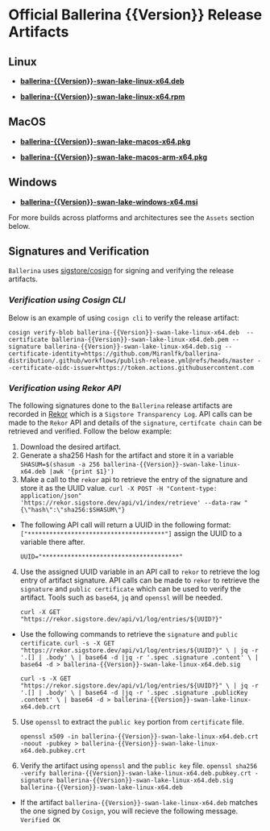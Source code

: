 # Official Ballerina {{Version}} Release Artifacts


## Linux

- **[ballerina-{{Version}}-swan-lake-linux-x64.deb](https://github.com/Miranlfk/ballerina-distribution/releases/download/v{{Version}}/ballerina-{{Version}}-swan-lake-linux-x64.deb)**

- **[ballerina-{{Version}}-swan-lake-linux-x64.rpm](https://github.com/Miranlfk/ballerina-distribution/releases/download/v{{Version}}/ballerina-{{Version}}-swan-lake-linux-x64.rpm)**


## MacOS

- **[ballerina-{{Version}}-swan-lake-macos-x64.pkg](https://github.com/Miranlfk/ballerina-distribution/releases/download/v{{Version}}/ballerina-{{Version}}-swan-lake-macos-x64.pkg)**

- **[ballerina-{{Version}}-swan-lake-macos-arm-x64.pkg](https://github.com/Miranlfk/ballerina-distribution/releases/download/v{{Version}}/ballerina-{{Version}}-swan-lake-macos-arm-x64.pkg)**


## Windows

- **[ballerina-{{Version}}-swan-lake-windows-x64.msi](https://github.com/Miranlfk/ballerina-distribution/releases/download/v{{Version}}/ballerina-{{Version}}-swan-lake-windows-x64.msi)**


For more builds across platforms and architectures see the `Assets` section below.


## Signatures and Verification

`Ballerina` uses [sigstore/cosign](https://github.com/sigstore/cosign) for signing and verifying the release artifacts.

### **_Verification using Cosign CLI_**

Below is an example of using `cosign cli` to verify the release artifact:

```
cosign verify-blob ballerina-{{Version}}-swan-lake-linux-x64.deb  --certificate ballerina-{{Version}}-swan-lake-linux-x64.deb.pem --signature ballerina-{{Version}}-swan-lake-linux-x64.deb.sig --certificate-identity=https://github.com/Miranlfk/ballerina-distribution/.github/workflows/publish-release.yml@refs/heads/master --certificate-oidc-issuer=https://token.actions.githubusercontent.com
```

### **_Verification using Rekor API_**

The following signatures done to the `Ballerina` release artifacts are recorded in [Rekor](https://github.com/sigstore/rekor) which is a `Sigstore Transparency Log`. API calls can be made to the `Rekor` API and details of the `signature`, `certifcate chain` can be retrieved and verified. Follow the below example:

1. Download the desired artifact.
2. Generate a sha256 Hash for the artifact and store it in a variable
`SHASUM=$(shasum -a 256 ballerina-{{Version}}-swan-lake-linux-x64.deb |awk '{print $1}')` 
3. Make a call to the `rekor` api to retrieve the entry of the signature and store it as the UUID value.
 `curl -X POST -H "Content-type: application/json" 'https://rekor.sigstore.dev/api/v1/index/retrieve' --data-raw "{\"hash\":\"sha256:$SHASUM\"}`
    
 - The following API call will return a UUID in the following format: `["**************************************"]` assign the UUID to a variable there after.

    `UUID="**************************************"`
4. Use the assigned UUID variable in an API call to `rekor` to retrieve the log entry of artifact signature. API calls can be made to `rekor` to retrieve the `signature` and `public certificate` which can be used to verify the artifact. Tools such as `base64`, `jq` and `openssl` will be needed.

     `curl -X GET "https://rekor.sigstore.dev/api/v1/log/entries/${UUID?}"`

- Use the following commands to retrieve the `signature` and `public certificate`.
    `curl -s -X GET "https://rekor.sigstore.dev/api/v1/log/entries/${UUID?}" \
  | jq -r '.[] | .body' \
  | base64 -d |jq -r '.spec .signature .content' \
  | base64 -d > ballerina-{{Version}}-swan-lake-linux-x64.deb.sig`

    `curl -s -X GET "https://rekor.sigstore.dev/api/v1/log/entries/${UUID?}" \
  | jq -r '.[] | .body' \
  | base64 -d |jq -r '.spec .signature .publicKey .content' \
  | base64 -d > ballerina-{{Version}}-swan-lake-linux-x64.deb.crt`

5. Use `openssl` to extract the `public key` portion from `certificate` file.

    `openssl x509 -in ballerina-{{Version}}-swan-lake-linux-x64.deb.crt -noout -pubkey > ballerina-{{Version}}-swan-lake-linux-x64.deb.pubkey.crt`

6. Verify the artifact using `openssl` and the `public key` file.
    `openssl sha256 -verify ballerina-{{Version}}-swan-lake-linux-x64.deb.pubkey.crt -signature ballerina-{{Version}}-swan-lake-linux-x64.deb.sig ballerina-{{Version}}-swan-lake-linux-x64.deb`
- If the artifact `ballerina-{{Version}}-swan-lake-linux-x64.deb` matches the one signed by `Cosign`, you will recieve the following message.       
    `Verified OK`